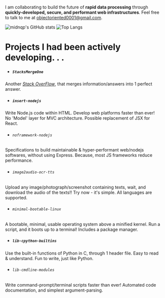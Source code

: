 I am collaborating to build the future of **rapid data processing** through **quickly-developed, secure, and performant web infrastructures**.
Feel free to talk to me at [objectoriented0001@gmail.com](mailto:objectoriented0001@gmail.com).


![midnqp's GitHub stats](https://github-readme-stats.vercel.app/api?username=midnqp&theme=default&show_icons=true&include_all_commits=true&count_private=true)
![Top Langs](https://github-readme-stats.vercel.app/api/top-langs/?username=midnqp&layout=compact&langs_count=10)


# Projects I had been actively developing. . .

- ##### `StacksMergeOne`
Another _[Stack OverFlow](https://stackoverflow.com)_, that merges information/answers into 1 perfect answer.

- ##### `insert-nodejs`
Write Node.js code within HTML. Develop web platforms faster than ever! No 'Model' layer for MVC architecture. Possible replacement of JSX for React.

- ###### `noframework-nodejs`
Specifications to build maintainable & hyper-performant web/nodejs softwares, without using Express. Because, most JS frameworks reduce performance.


- ###### `image2audio-ocr-tts`
Upload any image/photograph/screenshot containing texts, wait, and download the audio of the texts!! Try now - it's simple. All languages are supported.

- ###### `minimal-bootable-linux`
A bootable, minimal, usable operating system above a minified kernel. Run a script, and it boots up to a terminal! Includes a package manager.

- ##### `lib-cpython-builtins`
Use the built-in functions of Python in C, through 1 header file. Easy to read & understand. Fun to write, just like Python.

- ###### `lib-cmdline-modules`
Write command-prompt/terminal scripts faster than ever! Automated code documentation, and simplest argument-parsing.
